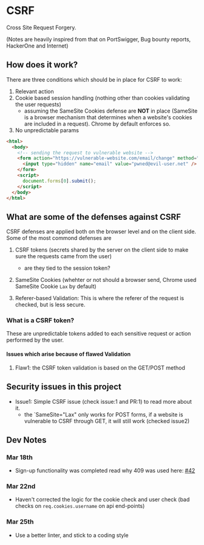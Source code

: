 # CSRF

Cross Site Request Forgery.

(Notes are heavily inspired from that on PortSwigger, Bug bounty reports, HackerOne and Internet)

## How does it work?

There are three conditions which should be in place for CSRF to work:

1. Relevant action
2. Cookie based session handling (nothing other than cookies validating the user requests)
   - assuming the SameSite Cookies defense are **NOT** in place (SameSite is a browser mechanism that determines when a website's cookies are
     included in a request). Chrome by default enforces so.
3. No unpredictable params

```html
<html>
  <body>
    <!-- sending the request to vulnerable website -->
    <form action="https://vulnerable-website.com/email/change" method="POST">
      <input type="hidden" name="email" value="pwned@evil-user.net" />
    </form>
    <script>
      document.forms[0].submit();
    </script>
  </body>
</html>
```

## What are some of the defenses against CSRF

CSRF defenses are applied both on the browser level and on the client side. Some of the most commond defenses are

1. CSRF tokens (secrets shared by the server on the client side to make sure the requests came from the user)

   - are they tied to the session token?

2. SameSite Cookies (whehter or not should a browser send, Chrome used SameSite Cookie `Lax` by default)

3. Referer-based Validation: This is where the referer of the request is checked, but is less secure.

### What is a CSRF token?

These are unpredictable tokens added to each sensitive request or action performed by the user.

#### Issues which arise because of flawed Validation

1. Flaw1: the CSRF token validation is based on the GET/POST method

## Security issues in this project

- Issue1: Simple CSRF issue (check issue:1 and PR:1) to read more about it.
  - the `SameSite="Lax" only works for POST forms, if a website is vulnerable to CSRF through GET, it will still work (checked issue2)

## Dev Notes

### Mar 18th

- Sign-up functionality was completed read why 409 was used here: [#42](https://github.com/realArcherL/csrf/blob/main/src/routes/user.js#L44)

### Mar 22nd

- Haven't corrected the logic for the cookie check and user check (bad checks on `req.cookies.username` on api end-points)

### Mar 25th

- Use a better linter, and stick to a coding style
